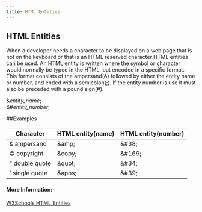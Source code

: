 ```yaml
---
title: HTML Entities
---
```

## HTML Entities

When a developer needs a character to be displayed on a web page that is not on the keyboard or that is an HTML reserved character HTML entities can be used. An HTML entity is written where the symbol or character would normally be typed in the HTML, but encoded in a specific format.  This format consists of the ampersand(&) followed by either the entity name or number, and ended with a semicolon(;).  If the entity number is use it must also be preceded with a pound sign(#).


  &*entity_name*;<br>
  &#*entity_number*;

##Examples

Character | HTML entity(name) | HTML entity(number)
----------|-------------------|--------------------
&amp; ampersand|\&amp;|\&#38;
&copy; copyright|\&copy;|\&#169;
&quot; double quote|\&quot;|\&#34;
&apos; single quote|\&apos;|\&#39;



#### More Information:
<a href="https://www.w3schools.com/html/html_entities.asp" target="_blank" rel="nofollow">W3Schools HTML Entities</a>
